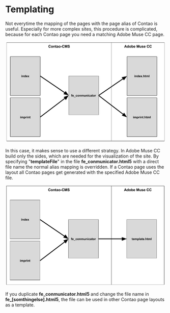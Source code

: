 # Templating

Not everytime the mapping of the pages with the page alias of Contao is useful. Especially for more complex sites, this procedure is complicated, because for each Contao page you need a matching Adobe Muse CC page.

![](images/dynamic/templating_alias.png)

In this case, it makes sense to use a different strategy. In Adobe Muse CC build only the sides, which are needed for the visualization of the site. By specifying "**templateFile**" in the file **fe_conmunicator.html5** with a direct file name the normal alias mapping is overridden. If a Contao page uses the layout all Contao pages get generated with the specified Adobe Muse CC file.

![](images/dynamic/templating_template.png)

If you duplicate **fe_conmunicator.html5** and change the file name in **fe_[somthingelse].html5**, the file can be used in other Contao page layouts as a template.
